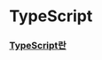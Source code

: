 # TypeScript

### [TypeScript란](https://github.com/jungks9351/Front-End-Dev/blob/main/TypeScript/TypeScript%EB%9E%80.md)
